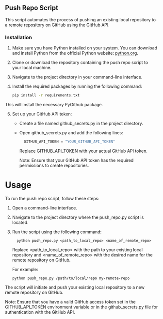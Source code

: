 ## Push Repo Script

This script automates the process of pushing an existing local repository to a remote repository on GitHub using the GitHub API.

### Installation

1. Make sure you have Python installed on your system. You can download and install Python from the official Python website: [python.org](https://www.python.org/).

2. Clone or download the repository containing the push repo script to your local machine.

3. Navigate to the project directory in your command-line interface.

4. Install the required packages by running the following command:

   ```bash
   pip install -r requirements.txt
   ```
This will install the necessary PyGithub package.

5. Set up your GitHub API token:

   - Create a file named github_secrets.py in the project directory.

   - Open github_secrets.py and add the following lines:

      ```python
        GITHUB_API_TOKEN = "YOUR_GITHUB_API_TOKEN"
      ```
      
     Replace GITHUB_API_TOKEN with your actual GitHub API token.

     Note: Ensure that your GitHub API token has the required permissions to create repositories.
# Usage
To run the push repo script, follow these steps:

1. Open a command-line interface.

2. Navigate to the project directory where the push_repo.py script is located.

3. Run the script using the following command:
   ```
     python push_repo.py <path_to_local_repo> <name_of_remote_repo>
   ```
   
   Replace <path_to_local_repo> with the path to your existing local repository and <name_of_remote_repo> with the desired name for the remote repository on GitHub.

   For example:
   ```
   python push_repo.py /path/to/local/repo my-remote-repo
   ```
The script will initiate and push your existing local repository to a new remote repository on GitHub.

Note: Ensure that you have a valid GitHub access token set in the GITHUB_API_TOKEN environment variable or in the github_secrets.py file for authentication with the GitHub API.
